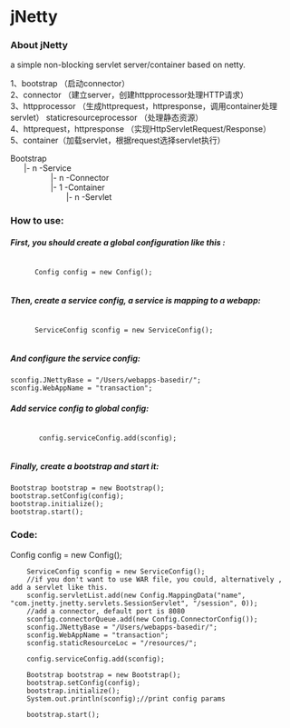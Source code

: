 # jNetty
<h3>About jNetty</h3>
a simple non-blocking servlet server/container based on netty.

1、bootstrap （启动connector）</br>
2、connector （建立server，创建httpprocessor处理HTTP请求）</br>
3、httpprocessor （生成httprequest，httpresponse，调用container处理servlet） 
   staticresourceprocessor （处理静态资源）</br>
4、httprequest，httpresponse （实现HttpServletRequest/Response）</br>
5、container（加载servlet，根据request选择servlet执行）</br>

Bootstrap </br>
&nbsp;&nbsp;&nbsp;&nbsp;&nbsp;&nbsp;|- n -Service </br>
&nbsp;&nbsp;&nbsp;&nbsp;&nbsp;&nbsp;&nbsp;&nbsp;&nbsp;&nbsp;&nbsp;&nbsp;&nbsp;&nbsp;&nbsp;&nbsp;&nbsp;&nbsp;|- n -Connector </br>
&nbsp;&nbsp;&nbsp;&nbsp;&nbsp;&nbsp;&nbsp;&nbsp;&nbsp;&nbsp;&nbsp;&nbsp;&nbsp;&nbsp;&nbsp;&nbsp;&nbsp;&nbsp;|- 1 -Container </br>
&nbsp;&nbsp;&nbsp;&nbsp;&nbsp;&nbsp;&nbsp;&nbsp;&nbsp;&nbsp;&nbsp;&nbsp;&nbsp;&nbsp;&nbsp;&nbsp;&nbsp;&nbsp;&nbsp;&nbsp;&nbsp;&nbsp;&nbsp;&nbsp;&nbsp;|- n -Servlet </br>

<h3>How to use: </h3>
   <h5>First, you should create a global configuration like this :</h5>
   <code>
      Config config = new Config();
   </code></br>
   <h5>Then, create a service config, a service is mapping to a webapp:</h5>
   <code>
      ServiceConfig sconfig = new ServiceConfig();
   </code>
   <h5>And configure the service config:</h5>
   <code>sconfig.JNettyBase = "/Users/webapps-basedir/";</code></br>
<code>sconfig.WebAppName = "transaction";</code></br>
	<h5>Add service config to global config:</h5>
	<code>
	   config.serviceConfig.add(sconfig);
	</code>
	<h5>Finally, create a bootstrap and start it:</h5>
	   <code>Bootstrap bootstrap = new Bootstrap();</code></br>
	   <code>bootstrap.setConfig(config);</code></br>
	   <code>bootstrap.initialize();</code></br>
	   <code>bootstrap.start();</code></br>
<h3>Code:</h3>
		Config config = new Config();
		
		ServiceConfig sconfig = new ServiceConfig();
		//if you don't want to use WAR file, you could, alternatively , add a servlet like this.
		sconfig.servletList.add(new Config.MappingData("name", "com.jnetty.jnetty.servlets.SessionServlet", "/session", 0));
		//add a connector, default port is 8080
		sconfig.connectorQueue.add(new Config.ConnectorConfig());
		sconfig.JNettyBase = "/Users/webapps-basedir/";
		sconfig.WebAppName = "transaction";
		sconfig.staticResourceLoc = "/resources/";
		
		config.serviceConfig.add(sconfig);
		
		Bootstrap bootstrap = new Bootstrap();
		bootstrap.setConfig(config);
		bootstrap.initialize();
		System.out.println(sconfig);//print config params

		bootstrap.start();
